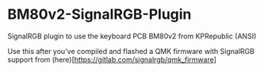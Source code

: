 # BM80v2-SignalRGB-Plugin
SignalRGB plugin to use the keyboard PCB BM80v2 from KPRepublic (ANSI)

Use this after you've compiled and flashed a QMK firmware with SignalRGB support from (here)[https://gitlab.com/signalrgb/qmk_firmware]

